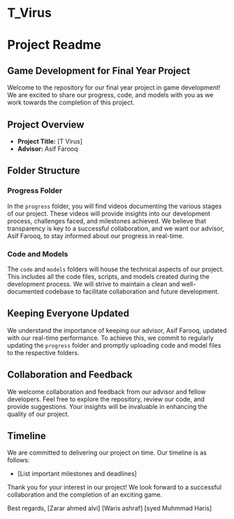# T_Virus
# Project Readme

## Game Development for Final Year Project

Welcome to the repository for our final year project in game development! We are excited to share our progress, code, and models with you as we work towards the completion of this project.

## Project Overview

- **Project Title:** [T Virus]
- **Advisor:** Asif Farooq

## Folder Structure

### Progress Folder
In the `progress` folder, you will find videos documenting the various stages of our project. These videos will provide insights into our development process, challenges faced, and milestones achieved. We believe that transparency is key to a successful collaboration, and we want our advisor, Asif Farooq, to stay informed about our progress in real-time.

### Code and Models
The `code` and `models` folders will house the technical aspects of our project. This includes all the code files, scripts, and models created during the development process. We will strive to maintain a clean and well-documented codebase to facilitate collaboration and future development.

## Keeping Everyone Updated

We understand the importance of keeping our advisor, Asif Farooq, updated with our real-time performance. To achieve this, we commit to regularly updating the `progress` folder and promptly uploading code and model files to the respective folders.

## Collaboration and Feedback

We welcome collaboration and feedback from our advisor and fellow developers. Feel free to explore the repository, review our code, and provide suggestions. Your insights will be invaluable in enhancing the quality of our project.

## Timeline

We are committed to delivering our project on time. Our timeline is as follows:

- [List important milestones and deadlines]

Thank you for your interest in our project! We look forward to a successful collaboration and the completion of an exciting game.

Best regards,
[Zarar ahmed alvi]
[Waris ashraf]
[syed Muhmmad Haris]
